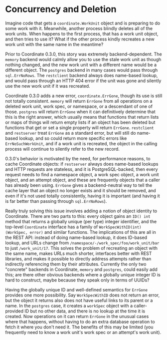 Concurrency and Deletion
========================

Imagine code that gets a `coordinate.WorkUnit` object and is preparing
to do some work with it.  Meanwhile, another process blindly deletes
all of the work units.  When happens to the first process, that has a
work unit object, and then tries to use it?  What if the other process
kindly recreates a new work unit with the same name in the meantime?

Prior to Coordinate 0.3.0, this story was extremely backend-dependent.
The `memory` backend would calmly allow you to use the stale work unit
as though nothing changed, and the new work unit with a different name
would be a different object.  The `postgres` backend in many cases
would pass through `sql.ErrNoRows`.  The `restclient` backend always
does name-based lookup, and would pass through an HTTP 404 error if
the unit was gone and silently use the new work unit if it was
recreated.

Coordinate 0.3.0 adds a new error, `coordinate.ErrGone`, though its
use is still not totally consistent.  `memory` will return `ErrGone`
from all operations on a deleted work unit, work spec, or namespace,
or a descendant of one of those.  `postgres` will return `ErrGone`
when it can definitively determine that this is the right answer,
which usually means that functions that return lists or maps of things
will return empty lists if an object has been deleted but functions
that get or set a single property will return `ErrGone`.  `restclient`
and `restserver` treat `ErrGone` as a standard error, but will still
do name-based lookup, and so could return more specific errors like
`ErrNoSuchWorkUnit`, and if a work unit is recreated, the object in
the calling process will continue to silently refer to the new record.

0.3.0's behavior is motivated by the need, for performance reasons, to
cache Coordinate objects: if `restserver` always does name-based
lookups and HTTP requests are stateless, and it is PostgreSQL-backed,
then every request needs to find a namespace object, a work spec
object, a work unit object, and an attempt object, and these are
frequently objects that a caller has already been using.  `ErrGone`
gives a backend-neutral way to tell the cache layer that an object no
longer exists and it should be removed, and even if it's not used
totally consistently, having it is important (and having it is far
better than passing through `sql.ErrNoRows`).

Really truly solving this issue involves adding a notion of object
identity to Coordinate.  There are two parts to this: every object
gains an `ID() int` method that returns a globally unique (per type)
integer identifier, and the top-level `Coordinate` interface has a
family of `WorkSpecWithID(int) (WorkSpec, error)` and similar
functions.  The implications of this are all in the REST API: instead
of doing name-based lookup, it does ID-based lookup, and URLs change
from `/namespace/-/work_spec/foo/work_unit/bar` to just
`/work_unit/17`.  This solves the problem of recreating an object with
the same name, makes URLs much shorter, interfaces better with REST
libraries, and makes it possible to directly address attempts rather
than indirectly referencing them by their attributes.  Currently the
only two "concrete" backends in Coordinate, `memory` and `postgres`,
could easily add this; are there other obvious backends where a
globally unique integer ID is hard to construct, maybe because they
speak only in terms of UUIDs?

Having the globally unique ID and well-defined semantics for `ErrGone`
provides one more possibility.  Say `WorkSpecWithID` does not return
an error, but the object it returns also does not have useful links to
its parent or a name.  In the `postgres` case, it creates a `workSpec`
object with a caller-provided ID but no other data, and there is no
lookup at the time it is created.  Now operations on it can return
`ErrGone` in the unusual cases where that happens, without having to
do an extra database operation to fetch it where you don't need it.
The benefits of this may be limited (you frequently need to know a
work unit's work spec or an attempt's work unit).
